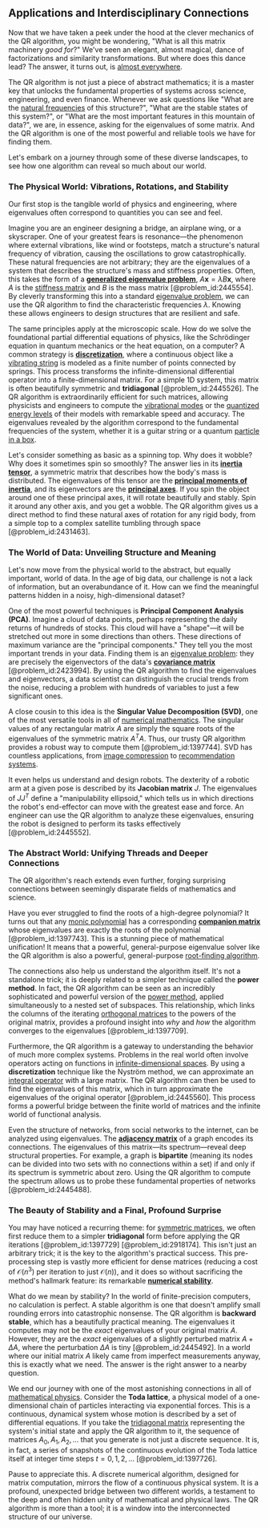 ## Applications and Interdisciplinary Connections

Now that we have taken a peek under the hood at the clever mechanics of the QR algorithm, you might be wondering, "What is all this matrix machinery *good for*?" We've seen an elegant, almost magical, dance of factorizations and similarity transformations. But where does this dance lead? The answer, it turns out, is [almost everywhere](@article_id:146137).

The QR algorithm is not just a piece of abstract mathematics; it is a master key that unlocks the fundamental properties of systems across science, engineering, and even finance. Whenever we ask questions like "What are the [natural frequencies](@article_id:173978) of this structure?", "What are the stable states of this system?", or "What are the most important features in this mountain of data?", we are, in essence, asking for the eigenvalues of some matrix. And the QR algorithm is one of the most powerful and reliable tools we have for finding them.

Let's embark on a journey through some of these diverse landscapes, to see how one algorithm can reveal so much about our world.

### The Physical World: Vibrations, Rotations, and Stability

Our first stop is the tangible world of physics and engineering, where eigenvalues often correspond to quantities you can see and feel.

Imagine you are an engineer designing a bridge, an airplane wing, or a skyscraper. One of your greatest fears is resonance—the phenomenon where external vibrations, like wind or footsteps, match a structure's natural frequency of vibration, causing the oscillations to grow catastrophically. These natural frequencies are not arbitrary; they are the eigenvalues of a system that describes the structure's mass and stiffness properties. Often, this takes the form of a **[generalized eigenvalue problem](@article_id:151120)**, $A\mathbf{x} = \lambda B\mathbf{x}$, where $A$ is the [stiffness matrix](@article_id:178165) and $B$ is the mass matrix [@problem_id:2445554]. By cleverly transforming this into a standard [eigenvalue problem](@article_id:143404), we can use the QR algorithm to find the characteristic frequencies $\lambda$. Knowing these allows engineers to design structures that are resilient and safe.

The same principles apply at the microscopic scale. How do we solve the foundational partial differential equations of physics, like the Schrödinger equation in quantum mechanics or the heat equation, on a computer? A common strategy is **[discretization](@article_id:144518)**, where a continuous object like a [vibrating string](@article_id:137962) is modeled as a finite number of points connected by springs. This process transforms the infinite-dimensional differential operator into a finite-dimensional matrix. For a simple 1D system, this matrix is often beautifully symmetric and **tridiagonal** [@problem_id:2445526]. The QR algorithm is extraordinarily efficient for such matrices, allowing physicists and engineers to compute the [vibrational modes](@article_id:137394) or the [quantized energy levels](@article_id:140417) of their models with remarkable speed and accuracy. The eigenvalues revealed by the algorithm correspond to the fundamental frequencies of the system, whether it is a guitar string or a quantum [particle in a box](@article_id:140446).

Let's consider something as basic as a spinning top. Why does it wobble? Why does it sometimes spin so smoothly? The answer lies in its **[inertia tensor](@article_id:177604)**, a symmetric matrix that describes how the body's mass is distributed. The eigenvalues of this tensor are the **[principal moments of inertia](@article_id:150395)**, and its eigenvectors are the **[principal axes](@article_id:172197)**. If you spin the object around one of these principal axes, it will rotate beautifully and stably. Spin it around any other axis, and you get a wobble. The QR algorithm gives us a direct method to find these natural axes of rotation for any rigid body, from a simple top to a complex satellite tumbling through space [@problem_id:2431463].

### The World of Data: Unveiling Structure and Meaning

Let's now move from the physical world to the abstract, but equally important, world of data. In the age of big data, our challenge is not a lack of information, but an overabundance of it. How can we find the meaningful patterns hidden in a noisy, high-dimensional dataset?

One of the most powerful techniques is **Principal Component Analysis (PCA)**. Imagine a cloud of data points, perhaps representing the daily returns of hundreds of stocks. This cloud will have a "shape"—it will be stretched out more in some directions than others. These directions of maximum variance are the "principal components." They tell you the most important trends in your data. Finding them is an [eigenvalue problem](@article_id:143404): they are precisely the eigenvectors of the data's **[covariance matrix](@article_id:138661)** [@problem_id:2423994]. By using the QR algorithm to find the eigenvalues and eigenvectors, a data scientist can distinguish the crucial trends from the noise, reducing a problem with hundreds of variables to just a few significant ones.

A close cousin to this idea is the **Singular Value Decomposition (SVD)**, one of the most versatile tools in all of [numerical mathematics](@article_id:153022). The singular values of any rectangular matrix $A$ are simply the square roots of the eigenvalues of the symmetric matrix $A^T A$. Thus, our trusty QR algorithm provides a robust way to compute them [@problem_id:1397744]. SVD has countless applications, from [image compression](@article_id:156115) to [recommendation systems](@article_id:635208).

It even helps us understand and design robots. The dexterity of a robotic arm at a given pose is described by its **Jacobian matrix** $J$. The eigenvalues of $JJ^T$ define a "manipulability ellipsoid," which tells us in which directions the robot's end-effector can move with the greatest ease and force. An engineer can use the QR algorithm to analyze these eigenvalues, ensuring the robot is designed to perform its tasks effectively [@problem_id:2445552].

### The Abstract World: Unifying Threads and Deeper Connections

The QR algorithm's reach extends even further, forging surprising connections between seemingly disparate fields of mathematics and science.

Have you ever struggled to find the roots of a high-degree polynomial? It turns out that any [monic polynomial](@article_id:151817) has a corresponding **[companion matrix](@article_id:147709)** whose eigenvalues are exactly the roots of the polynomial [@problem_id:1397743]. This is a stunning piece of mathematical unification! It means that a powerful, general-purpose eigenvalue solver like the QR algorithm is also a powerful, general-purpose [root-finding algorithm](@article_id:176382).

The connections also help us understand the algorithm itself. It's not a standalone trick; it is deeply related to a simpler technique called the **power method**. In fact, the QR algorithm can be seen as an incredibly sophisticated and powerful version of the [power method](@article_id:147527), applied simultaneously to a nested set of subspaces. This relationship, which links the columns of the iterating [orthogonal matrices](@article_id:152592) to the powers of the original matrix, provides a profound insight into *why* and *how* the algorithm converges to the eigenvalues [@problem_id:1397709].

Furthermore, the QR algorithm is a gateway to understanding the behavior of much more complex systems. Problems in the real world often involve operators acting on functions in [infinite-dimensional spaces](@article_id:140774). By using a **discretization** technique like the Nyström method, we can approximate an [integral operator](@article_id:147018) with a large matrix. The QR algorithm can then be used to find the eigenvalues of this matrix, which in turn approximate the eigenvalues of the original operator [@problem_id:2445560]. This process forms a powerful bridge between the finite world of matrices and the infinite world of functional analysis.

Even the structure of networks, from social networks to the internet, can be analyzed using eigenvalues. The **[adjacency matrix](@article_id:150516)** of a graph encodes its connections. The eigenvalues of this matrix—its spectrum—reveal deep structural properties. For example, a graph is **bipartite** (meaning its nodes can be divided into two sets with no connections within a set) if and only if its spectrum is symmetric about zero. Using the QR algorithm to compute the spectrum allows us to probe these fundamental properties of networks [@problem_id:2445488].

### The Beauty of Stability and a Final, Profound Surprise

You may have noticed a recurring theme: for [symmetric matrices](@article_id:155765), we often first reduce them to a simpler **tridiagonal** form before applying the QR iterations [@problem_id:1397729] [@problem_id:2918174]. This isn't just an arbitrary trick; it is the key to the algorithm's practical success. This pre-processing step is vastly more efficient for dense matrices (reducing a cost of $\mathcal{O}(n^3)$ per iteration to just $\mathcal{O}(n)$), and it does so without sacrificing the method's hallmark feature: its remarkable **[numerical stability](@article_id:146056)**.

What do we mean by stability? In the world of finite-precision computers, no calculation is perfect. A stable algorithm is one that doesn't amplify small rounding errors into catastrophic nonsense. The QR algorithm is **backward stable**, which has a beautifully practical meaning. The eigenvalues it computes may not be the *exact* eigenvalues of your original matrix $A$. However, they are the *exact* eigenvalues of a slightly perturbed matrix $A + \Delta A$, where the perturbation $\Delta A$ is tiny [@problem_id:2445492]. In a world where our initial matrix $A$ likely came from imperfect measurements anyway, this is exactly what we need. The answer is the right answer to a nearby question.

We end our journey with one of the most astonishing connections in all of [mathematical physics](@article_id:264909). Consider the **Toda lattice**, a physical model of a one-dimensional chain of particles interacting via exponential forces. This is a continuous, dynamical system whose motion is described by a set of differential equations. If you take the [tridiagonal matrix](@article_id:138335) representing the system's initial state and apply the QR algorithm to it, the sequence of matrices $A_0, A_1, A_2, \dots$ that you generate is not just a discrete sequence. It is, in fact, a series of snapshots of the continuous evolution of the Toda lattice itself at integer time steps $t=0, 1, 2, \dots$ [@problem_id:1397726].

Pause to appreciate this. A discrete numerical algorithm, designed for matrix computation, mirrors the flow of a continuous physical system. It is a profound, unexpected bridge between two different worlds, a testament to the deep and often hidden unity of mathematical and physical laws. The QR algorithm is more than a tool; it is a window into the interconnected structure of our universe.